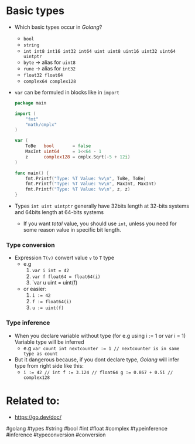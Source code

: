 # Basic types

* Which basic types occur in *Golang*?
	* `bool`
	* `string`
	* `int int8 int16 int32 int64 uint uint8 uint16 uint32 uint64 uintptr`
	* `byte` -> alias for `uint8`
	* `rune` -> alias for `int32`
	* `float32 float64`
	* `complex64 complex128`

* `var` can be formuled in blocks like in `import`
	```go
	package main

	import (
		"fmt"
		"math/cmplx"
	)

	var (
		ToBe   bool       = false
		MaxInt uint64     = 1<<64 - 1
		z      complex128 = cmplx.Sqrt(-5 + 12i)
	)

	func main() {
		fmt.Printf("Type: %T Value: %v\n", ToBe, ToBe)
		fmt.Printf("Type: %T Value: %v\n", MaxInt, MaxInt)
		fmt.Printf("Type: %T Value: %v\n", z, z)
	}
	```

* Types `int uint uintptr` generally have 32bits length at 32-bits systems and 64bits length at 64-bits systems
	* If you want *total* value, you should use `int`, unless you need for some reason value in specific bit length.


### Type conversion

* Expression `T(v)` convert value `v` to `T` type
	* e.g 
		1. `var i int = 42`
		1. `var f float64 = float64(i)`
		1. `var u uint = uint(f)
	* or easier:
		1. `i := 42`
		1. `f := float64(i)`
		1. `u := uint(f)`


### Type inference

* When you declare variable without type (for e.g using i := 1 or var i = 1) Variable type will be inferred
	* e.g `
	var count int
	nextcounter := 1 // nextcounter is in same type as count
	`
* But it dangerous because, if you dont declare type, *Golang* will infer type from right side like this:
	* `i := 42 // int
	   f := 3.124 // float64
	   g := 0.867 + 0.5i // complex128
	   `



# Related to: 

* https://go.dev/doc/


#golang #types #string #bool #int #float #complex #typeinference #inference #typeconversion #conversion



